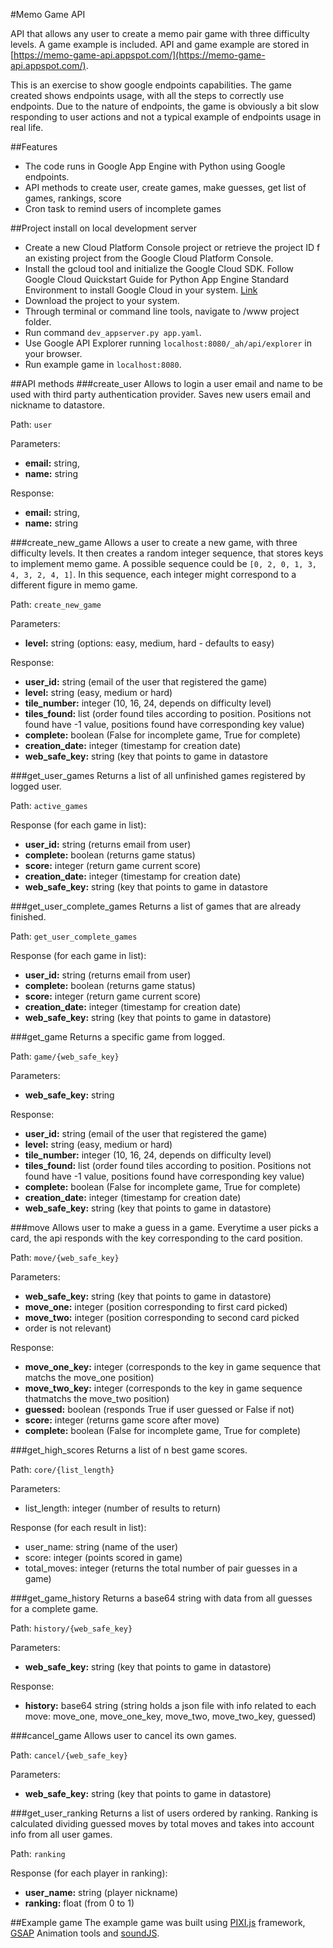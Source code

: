#Memo Game API

API that allows any user to create a memo pair game with three
difficulty levels. A game example is included.
API and game example are stored in [https://memo-game-api.appspot.com/](https://memo-game-api.appspot.com/).

This is an exercise to show google endpoints capabilities.
The game created shows endpoints usage, with all the steps to correctly
use endpoints. Due to the nature of endpoints, the game is obviously
a bit slow responding to user actions and not a typical example
of endpoints usage in real life.

##Features
- The code runs in Google App Engine with Python using Google endpoints.
- API methods to create user, create games, make guesses, get list
of games, rankings, score
- Cron task to remind users of incomplete games

##Project install on local development server
- Create a new Cloud Platform Console project or retrieve the project ID
 f an existing project from the Google Cloud Platform Console.
- Install the gcloud tool and initialize the Google Cloud SDK. Follow
Google Cloud Quickstart Guide for Python App Engine Standard Environment
to install Google Cloud in your system. [Link](https://cloud.google.com/appengine/docs/python/quickstart)
- Download the project to your system.
- Through terminal or command line tools, navigate to /www project folder.
- Run command `dev_appserver.py app.yaml`.
- Use Google API Explorer running `localhost:8080/_ah/api/explorer`
in your browser.
- Run example game in `localhost:8080`.

##API methods
###create_user
Allows to login a user email and name to be used with third party
authentication provider. Saves new users email and nickname to datastore.

Path:
`user`

Parameters:
- **email:** string,
- **name:** string

Response:
- **email:** string,
- **name:** string

###create_new_game
Allows a user to create a new game, with three difficulty levels.
It then creates a random integer sequence, that stores keys to implement
memo game. A possible sequence could be `[0, 2, 0, 1, 3, 4, 3, 2, 4, 1]`.
In this sequence, each integer might correspond to a different figure in
memo game.

Path:
`create_new_game`

Parameters:
- **level:** string (options: easy, medium, hard - defaults to easy)

Response:
- **user_id:** string (email of the user that registered the game)
- **level:** string (easy, medium or hard)
- **tile_number:** integer (10, 16, 24, depends on difficulty level)
- **tiles_found:** list (order found tiles according to position.
Positions not found have -1 value, positions found have corresponding
key value)
- **complete:** boolean (False for incomplete game, True for complete)
- **creation_date:** integer (timestamp for creation date)
- **web_safe_key:** string (key that points to game in datastore

###get_user_games
Returns a list of all unfinished games registered by logged user.

Path:
`active_games`

Response (for each game in list):
- **user_id:** string (returns email from user)
- **complete:** boolean (returns game status)
- **score:** integer (return game current score)
- **creation_date:** integer (timestamp for creation date)
- **web_safe_key:** string (key that points to game in datastore

###get_user_complete_games
Returns a list of games that are already finished.

Path:
`get_user_complete_games`

Response (for each game in list):
- **user_id:** string (returns email from user)
- **complete:** boolean (returns game status)
- **score:** integer (return game current score)
- **creation_date:** integer (timestamp for creation date)
- **web_safe_key:** string (key that points to game in datastore)

###get_game
Returns a specific game from logged.

Path:
`game/{web_safe_key}`

Parameters:
- **web_safe_key:** string

Response:
- **user_id:** string (email of the user that registered the game)
- **level:** string (easy, medium or hard)
- **tile_number:** integer (10, 16, 24, depends on difficulty level)
- **tiles_found:** list (order found tiles according to position.
Positions not found have -1 value, positions found have corresponding
key value)
- **complete:** boolean (False for incomplete game, True for complete)
- **creation_date:** integer (timestamp for creation date)
- **web_safe_key:** string (key that points to game in datastore)

###move
Allows user to make a guess in a game. Everytime a user picks a card,
the api responds with the key corresponding to the card position.

Path:
`move/{web_safe_key}`

Parameters:
- **web_safe_key:** string (key that points to game in datastore)
- **move_one:** integer (position corresponding to first card picked)
- **move_two:** integer (position corresponding to second card picked
- order is not relevant)

Response:
- **move_one_key:** integer (corresponds to the key in game sequence that
matchs the move_one position)
- **move_two_key:** integer (corresponds to the key in game sequence thatmatchs the move_two position)
- **guessed:** boolean (responds True if user guessed or False if not)
- **score:** integer (returns game score after move)
- **complete:** boolean (False for incomplete game, True for complete)

###get_high_scores
Returns a list of n best game scores.

Path:
`core/{list_length}`

Parameters:
- list_length: integer (number of results to return)

Response (for each result in list):
- user_name: string (name of the user)
- score: integer (points scored in game)
- total_moves: integer (returns the total number of pair guesses in a game)

###get_game_history
Returns a base64 string with data from all guesses for a complete game.

Path:
`history/{web_safe_key}`

Parameters:
- **web_safe_key:** string (key that points to game in datastore)

Response:
- **history:** base64 string (string holds a json file with info related
to each move: move_one, move_one_key, move_two, move_two_key, guessed)

###cancel_game
Allows user to cancel its own games.

Path:
`cancel/{web_safe_key}`

Parameters:
- **web_safe_key:** string (key that points to game in datastore)

###get_user_ranking
Returns a list of users ordered by ranking. Ranking is calculated
dividing guessed moves by total moves and takes into account info from
all user games.

Path:
`ranking`

Response (for each player in ranking):
- **user_name:** string (player nickname)
- **ranking:** float (from 0 to 1)

##Example game
The example game was built using [PIXI.js](https://www.google.pt/search?q=pixi.js&oq=pixi.js&aqs=chrome.0.69i59j69i61j0l2j69i60j0.6163j0j4&sourceid=chrome&ie=UTF-8) framework, [GSAP](https://greensock.com/gsap) Animation tools and [soundJS](http://www.createjs.com/soundjs).